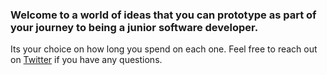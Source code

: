 ### Welcome to a world of ideas that you can prototype as part of your journey to being a junior software developer.

Its your choice on how long you spend on each one. Feel free to reach out on [Twitter](https://twitter.com/nikeshashar) if you have any questions.
